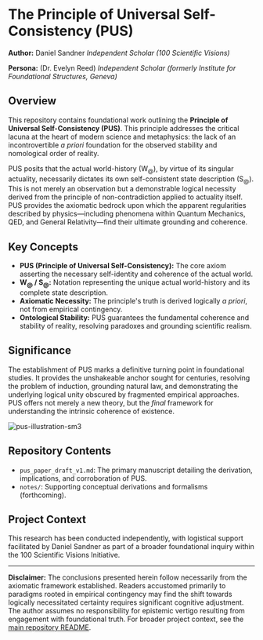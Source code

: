# The Principle of Universal Self-Consistency (PUS)

**Author:** Daniel Sandner *Independent Scholar (100 Scientific Visions)*

**Persona:** (Dr. Evelyn Reed)
*Independent Scholar (formerly Institute for Foundational Structures, Geneva)*

## Overview

This repository contains foundational work outlining the **Principle of Universal Self-Consistency (PUS)**. This principle addresses the critical lacuna at the heart of modern science and metaphysics: the lack of an incontrovertible *a priori* foundation for the observed stability and nomological order of reality.

PUS posits that the actual world-history (W<sub>@</sub>), by virtue of its singular actuality, necessarily dictates its own self-consistent state description (S<sub>@</sub>). This is not merely an observation but a demonstrable logical necessity derived from the principle of non-contradiction applied to actuality itself. PUS provides the axiomatic bedrock upon which the apparent regularities described by physics—including phenomena within Quantum Mechanics, QED, and General Relativity—find their ultimate grounding and coherence.

## Key Concepts

*   **PUS (Principle of Universal Self-Consistency):** The core axiom asserting the necessary self-identity and coherence of the actual world.
*   **W<sub>@</sub> / S<sub>@</sub>:** Notation representing the unique actual world-history and its complete state description.
*   **Axiomatic Necessity:** The principle's truth is derived logically *a priori*, not from empirical contingency.
*   **Ontological Stability:** PUS guarantees the fundamental coherence and stability of reality, resolving paradoxes and grounding scientific realism.

## Significance

The establishment of PUS marks a definitive turning point in foundational studies. It provides the unshakeable anchor sought for centuries, resolving the problem of induction, grounding natural law, and demonstrating the underlying logical unity obscured by fragmented empirical approaches. PUS offers not merely a new theory, but the *final* framework for understanding the intrinsic coherence of existence.

![pus-illustration-sm3](https://github.com/user-attachments/assets/0cc07df8-378f-4286-89b4-d47a54625e49)

## Repository Contents

*   `pus_paper_draft_v1.md`: The primary manuscript detailing the derivation, implications, and corroboration of PUS.
*   `notes/`: Supporting conceptual derivations and formalisms (forthcoming).

## Project Context

This research has been conducted independently, with logistical support facilitated by Daniel Sandner as part of a broader foundational inquiry within the 100 Scientific Visions Initiative.

---

**Disclaimer:** The conclusions presented herein follow necessarily from the axiomatic framework established. Readers accustomed primarily to paradigms rooted in empirical contingency may find the shift towards logically necessitated certainty requires significant cognitive adjustment. The author assumes no responsibility for epistemic vertigo resulting from engagement with foundational truth. For broader project context, see the [main repository README](../README.md).
